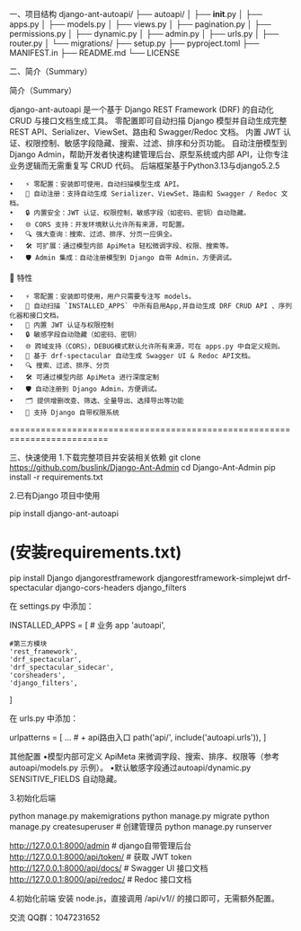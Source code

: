 一、项目结构
django-ant-autoapi/
├── autoapi/
│   ├── __init__.py
│   ├── apps.py
│   ├── models.py
│   ├── views.py
│   ├── pagination.py
│   ├── permissions.py
│   ├── dynamic.py
│   ├── admin.py
│   ├── urls.py
│   ├── router.py
│   └── migrations/
├── setup.py
├── pyproject.toml
├── MANIFEST.in
├── README.md
└── LICENSE


二、简介（Summary）

简介（Summary）

django-ant-autoapi 是一个基于 Django REST Framework (DRF) 的自动化 CRUD 与接口文档生成工具。
零配置即可自动扫描 Django 模型并自动生成完整 REST API、Serializer、ViewSet、路由和 Swagger/Redoc 文档。
内置 JWT 认证、权限控制、敏感字段隐藏、搜索、过滤、排序和分页功能。
自动注册模型到 Django Admin，帮助开发者快速构建管理后台、原型系统或内部 API，让你专注业务逻辑而无需重复写 CRUD 代码。
后端框架基于Python3.13与django5.2.5

	•	⚡ 零配置：安装即可使用，自动扫描模型生成 API。
	•	🔑 自动注册：支持自动生成 Serializer、ViewSet、路由和 Swagger / Redoc 文档。
	•	🔒 内置安全：JWT 认证、权限控制，敏感字段（如密码、密钥）自动隐藏。
	•	🌐 CORS 支持：开发环境默认允许所有来源，可配置。
	•	🔍 强大查询：搜索、过滤、排序、分页一应俱全。
	•	🛠 可扩展：通过模型内部 ApiMeta 轻松微调字段、权限、搜索等。
	•	🛡️ Admin 集成：自动注册模型到 Django 自带 Admin，方便调试。


🚀 特性

	•	⚡ 零配置：安装即可使用，用户只需要专注写 models。
	•	🔄 自动扫描 `INSTALLED_APPS` 中所有启用App,并自动生成 DRF CRUD API 、序列化器和接口文档。
	•	🔑 内置 JWT 认证与权限控制
	•	🔒 敏感字段自动隐藏（如密码、密钥）
	•	🌐 跨域支持（CORS），DEBUG模式默认允许所有来源，可在 apps.py 中自定义规则。
	•	📑 基于 drf-spectacular 自动生成 Swagger UI & Redoc API文档。
	•	🔍 搜索、过滤、排序、分页
	•	🛠 可通过模型内部 ApiMeta 进行深度定制
	•	🛡️ 自动注册到 Django Admin，方便调试。
	•	🗂️ 提供增删改查、筛选、全量导出、选择导出等功能
	•	🔐 支持 Django 自带权限系统


=========================================================================

三、快速使用
1.下载完整项目并安装相关依赖
git clone https://github.com/buslink/Django-Ant-Admin
cd Django-Ant-Admin
pip install -r requirements.txt

2.已有Django 项目中使用

pip install django-ant-autoapi

# (安装requirements.txt)
pip install Django djangorestframework djangorestframework-simplejwt drf-spectacular django-cors-headers django_filters

在 settings.py 中添加：

INSTALLED_APPS = [
    # 业务 app
    'autoapi',

    #第三方模块
    'rest_framework',
    'drf_spectacular',
    'drf_spectacular_sidecar',
    'corsheaders',
    'django_filters',
]


在 urls.py 中添加：

urlpatterns = [
    ...
    # + api路由入口
    path('api/', include('autoapi.urls')),
]


其他配置
	•模型内部可定义 ApiMeta 来微调字段、搜索、排序、权限等（参考 autoapi/models.py 示例）。
	•默认敏感字段通过autoapi/dynamic.py SENSITIVE_FIELDS 自动隐藏。


3.初始化后端

<!-- 自定义 model后，生成库表 -->
<!-- autoapi.models.Profile model权限调整示例 -->

python manage.py makemigrations
python manage.py migrate
python manage.py createsuperuser    # 创建管理员
python manage.py runserver

http://127.0.0.1:8000/admin         # django自带管理后台
http://127.0.0.1:8000/api/token/    # 获取 JWT token
http://127.0.0.1:8000/api/docs/     # Swagger UI 接口文档
http://127.0.0.1:8000/api/redoc/    # Redoc 接口文档


4.初始化前端
安装 node.js，直接调用 /api/v1/<ModelName>/ 的接口即可，无需额外配置。


交流
QQ群：1047231652